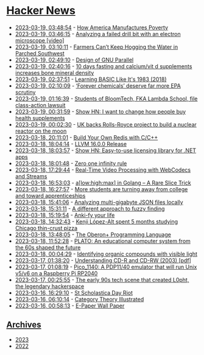 # [Hacker News](https://kherrick.github.io/hacker-news/)

* [2023-03-19, 03:48:54](https://news.ycombinator.com/item?id=35215853) - [How America Manufactures Poverty](https://www.newyorker.com/magazine/2023/03/20/matthew-desmond-poverty-by-america-book-review)
* [2023-03-19, 03:46:15](https://news.ycombinator.com/item?id=35215835) - [Analyzing a failed drill bit with an electron microscope [video]](https://www.youtube.com/watch?v=887Q-LWBW48)
* [2023-03-19, 03:10:11](https://news.ycombinator.com/item?id=35215637) - [Farmers Can’t Keep Hogging the Water in Parched Southwest](https://www.bloomberg.com/opinion/articles/2023-03-18/farmers-can-t-keep-hogging-the-water-in-parched-southwest)
* [2023-03-19, 02:49:10](https://news.ycombinator.com/item?id=35215494) - [Design of GNU Parallel](https://www.gnu.org/software/parallel/parallel_design.html)
* [2023-03-19, 02:40:16](https://news.ycombinator.com/item?id=35215450) - [10 days fasting and calcium&#x2F;vit d supplements increases bone mineral density](https://www.sciencedirect.com/science/article/abs/pii/S875632822100380X)
* [2023-03-19, 02:37:51](https://news.ycombinator.com/item?id=35215437) - [Learning BASIC Like It&#x27;s 1983 (2018)](https://twobithistory.org/2018/09/02/learning-basic.html)
* [2023-03-19, 02:10:09](https://news.ycombinator.com/item?id=35215290) - [‘Forever chemicals’ deserve far more EPA scrutiny](https://www.bloomberg.com/opinion/articles/2023-03-18/pfas-are-everywhere-the-epa-must-be-more-aggressive)
* [2023-03-19, 01:16:39](https://news.ycombinator.com/item?id=35214966) - [Students of BloomTech, FKA Lambda School, file class-action lawsuit](https://www.businessinsider.com/lambda-school-bloomtech-class-action-lawsuit-2023-3)
* [2023-03-19, 00:31:59](https://news.ycombinator.com/item?id=35214688) - [Show HN: I want to change how people buy health supplements](https://www.backoflabel.com/)
* [2023-03-19, 00:02:30](https://news.ycombinator.com/item?id=35214491) - [UK backs Rolls-Royce project to build a nuclear reactor on the moon](https://www.cnbc.com/2023/03/17/uk-backs-rolls-royce-project-to-build-a-nuclear-reactor-on-the-moon.html)
* [2023-03-18, 20:11:01](https://news.ycombinator.com/item?id=35212660) - [Build Your Own Redis with C&#x2F;C++](https://build-your-own.org/redis/)
* [2023-03-18, 18:04:14](https://news.ycombinator.com/item?id=35211530) - [LLVM 16.0.0 Release](https://discourse.llvm.org/t/llvm-16-0-0-release/69326)
* [2023-03-18, 18:03:57](https://news.ycombinator.com/item?id=35211524) - [Show HN: Easy-to-use licensing library for .NET apps](https://github.com/SNBSLibs/Licensing.ActivationKeys)
* [2023-03-18, 18:01:48](https://news.ycombinator.com/item?id=35211499) - [Zero one infinity rule](https://en.wikipedia.org/wiki/Zero_one_infinity_rule)
* [2023-03-18, 17:29:44](https://news.ycombinator.com/item?id=35211171) - [Real-Time Video Processing with WebCodecs and Streams](https://webrtchacks.com/real-time-video-processing-with-webcodecs-and-streams-processing-pipelines-part-1/)
* [2023-03-18, 16:53:03](https://news.ycombinator.com/item?id=35210730) - [a[low:high:max] in Golang – A Rare Slice Trick](https://build-your-own.org/blog/20230316_go_full_slice/)
* [2023-03-18, 16:27:57](https://news.ycombinator.com/item?id=35210421) - [More students are turning away from college and toward apprenticeships](https://www.wsj.com/articles/more-students-are-turning-away-from-college-and-toward-apprenticeships-15f3a05d)
* [2023-03-18, 15:41:06](https://news.ycombinator.com/item?id=35209982) - [Analyzing multi-gigabyte JSON files locally](https://thenybble.de/posts/json-analysis/)
* [2023-03-18, 15:31:11](https://news.ycombinator.com/item?id=35209878) - [A different approach to fuzzy finding](https://nathancraddock.com/blog/2023/a-different-approach-to-fuzzy-finding/)
* [2023-03-18, 15:19:54](https://news.ycombinator.com/item?id=35209775) - [Anki-fy your life](https://abouttolearn.substack.com/p/anki-fy-your-life)
* [2023-03-18, 14:32:43](https://news.ycombinator.com/item?id=35209428) - [Kenji López-Alt spent 5 months studying Chicago thin-crust pizza](https://www.nytimes.com/2023/03/17/dining/tavern-thin-crust-pizza-chicago.html)
* [2023-03-18, 13:48:05](https://news.ycombinator.com/item?id=35209102) - [The Oberon+ Programming Language](https://oberon-lang.github.io/)
* [2023-03-18, 11:52:28](https://news.ycombinator.com/item?id=35208286) - [PLATO: An educational computer system from the 60s shaped the future](https://arstechnica.com/gadgets/2023/03/plato-how-an-educational-computer-system-from-the-60s-shaped-the-future/)
* [2023-03-18, 00:04:29](https://news.ycombinator.com/item?id=35204554) - [Identifying organic compounds with visible light](https://phys.org/news/2023-03-compounds-visible.html)
* [2023-03-17, 01:38:20](https://news.ycombinator.com/item?id=35191706) - [Understanding CD-R and CD-RW (2003) [pdf]](http://www.osta.org/technology/pdf/cdr_cdrw.pdf)
* [2023-03-17, 01:08:19](https://news.ycombinator.com/item?id=35191372) - [Pico_1140: A PDP11&#x2F;40 emulator that will run Unix v5&#x2F;v6 on a Raspberry Pi RP2040](https://github.com/Isysxp/Pico_1140)
* [2023-03-17, 00:25:55](https://news.ycombinator.com/item?id=35190971) - [The early 90s tech scene that created L0pht, the legendary hackerspace](https://cyberscoop.com/boston-l0pht-hackers-tech-scene/)
* [2023-03-16, 16:29:10](https://news.ycombinator.com/item?id=35184251) - [St Scholastica Day Riot](https://en.wikipedia.org/wiki/St_Scholastica_Day_riot)
* [2023-03-16, 06:10:14](https://news.ycombinator.com/item?id=35178719) - [Category Theory Illustrated](https://abuseofnotation.github.io/category-theory-illustrated/00_about/)
* [2023-03-16, 00:58:13](https://news.ycombinator.com/item?id=35176824) - [E-Paper Wall Paper](https://hackaday.com/2023/03/15/e-paper-wall-paper/)

## [Archives](archives/index.md)

* [2023](archives/2023/index.md)
* [2022](archives/2022/index.md)
